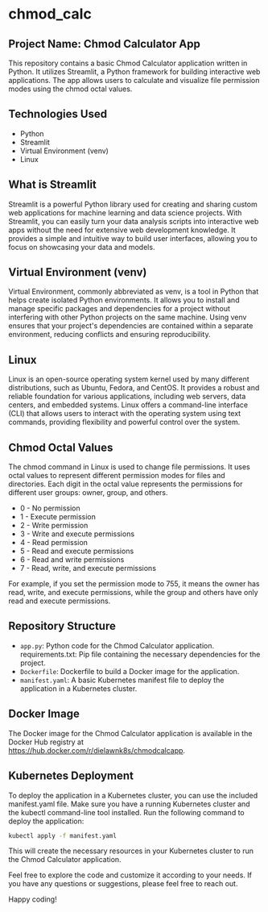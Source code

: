 # chmod_calc

## Project Name: Chmod Calculator App

This repository contains a basic Chmod Calculator application written in Python. It utilizes Streamlit, a Python framework for building interactive web applications. The app allows users to calculate and visualize file permission modes using the chmod octal values.

## Technologies Used

- Python
- Streamlit
- Virtual Environment (venv)
- Linux

## What is Streamlit

Streamlit is a powerful Python library used for creating and sharing custom web applications for machine learning and data science projects. With Streamlit, you can easily turn your data analysis scripts into interactive web apps without the need for extensive web development knowledge. It provides a simple and intuitive way to build user interfaces, allowing you to focus on showcasing your data and models.

## Virtual Environment (venv)

Virtual Environment, commonly abbreviated as venv, is a tool in Python that helps create isolated Python environments. It allows you to install and manage specific packages and dependencies for a project without interfering with other Python projects on the same machine. Using venv ensures that your project's dependencies are contained within a separate environment, reducing conflicts and ensuring reproducibility.

## Linux

Linux is an open-source operating system kernel used by many different distributions, such as Ubuntu, Fedora, and CentOS. It provides a robust and reliable foundation for various applications, including web servers, data centers, and embedded systems. Linux offers a command-line interface (CLI) that allows users to interact with the operating system using text commands, providing flexibility and powerful control over the system.

## Chmod Octal Values

The chmod command in Linux is used to change file permissions. It uses octal values to represent different permission modes for files and directories. Each digit in the octal value represents the permissions for different user groups: owner, group, and others.

- 0 - No permission
- 1 - Execute permission
- 2 - Write permission
- 3 - Write and execute permissions
- 4 - Read permission
- 5 - Read and execute permissions
- 6 - Read and write permissions
- 7 - Read, write, and execute permissions

For example, if you set the permission mode to 755, it means the owner has read, write, and execute permissions, while the group and others have only read and execute permissions.

## Repository Structure

- `app.py`: Python code for the Chmod Calculator application.
requirements.txt: Pip file containing the necessary dependencies for the project.
- `Dockerfile`: Dockerfile to build a Docker image for the application.
- `manifest.yaml`: A basic Kubernetes manifest file to deploy the application in a Kubernetes cluster.

## Docker Image

The Docker image for the Chmod Calculator application is available in the Docker Hub registry at <https://hub.docker.com/r/dielawnk8s/chmodcalcapp>.

## Kubernetes Deployment

To deploy the application in a Kubernetes cluster, you can use the included manifest.yaml file. Make sure you have a running Kubernetes cluster and the kubectl command-line tool installed. Run the following command to deploy the application:

```sh
kubectl apply -f manifest.yaml
```

This will create the necessary resources in your Kubernetes cluster to run the Chmod Calculator application.

Feel free to explore the code and customize it according to your needs. If you have any questions or suggestions, please feel free to reach out.

Happy coding!

